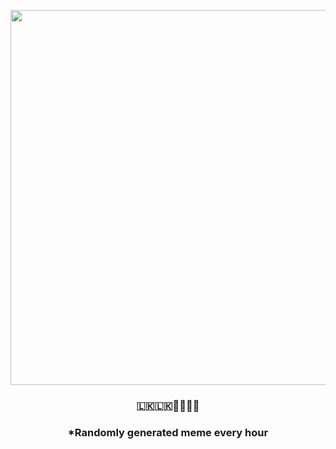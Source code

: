 <p align="center">
        <img src="https://i.redd.it/o7n3ij5ws3c91.jpg" width="600" height="600">
        </p>
        <h3 align="center">🇱🇰🇱🇰🏳️‍🌈🏳️‍🌈</h3>
        <h3 align="center">*Randomly generated meme every hour</h3>
    